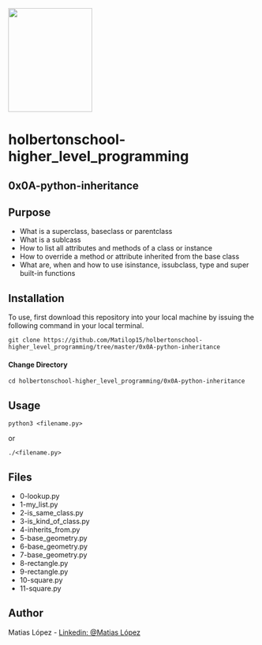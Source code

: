 <img src="https://blog.holbertonschool.com/wp-content/uploads/2020/04/unnamed-2.png" width="170" height="210">

# holbertonschool-higher_level_programming
## 0x0A-python-inheritance

## Purpose
- What is a superclass, baseclass or parentclass
- What is a sublcass
- How to list all attributes and methods of a class or instance
- How to override a method or attribute inherited from the base class
- What are, when and how to use isinstance, issubclass, type and super built-in functions

## Installation
To use, first download  this repository into your local machine by issuing the following command in your local terminal. 
```
git clone https://github.com/Matilop15/holbertonschool-higher_level_programming/tree/master/0x0A-python-inheritance
```


#### Change Directory
```
cd holbertonschool-higher_level_programming/0x0A-python-inheritance
```

## Usage
```
python3 <filename.py>
```
or
```
./<filename.py>
```

## Files

- 0-lookup.py
- 1-my_list.py
- 2-is_same_class.py
- 3-is_kind_of_class.py
- 4-inherits_from.py
- 5-base_geometry.py
- 6-base_geometry.py
- 7-base_geometry.py
- 8-rectangle.py
- 9-rectangle.py
- 10-square.py
- 11-square.py

## Author
Matias López - [Linkedin: @Matias López](https://uy.linkedin.com/in/matias-l%C3%B3pez-777796194?trk=people-guest_people_search-card)

